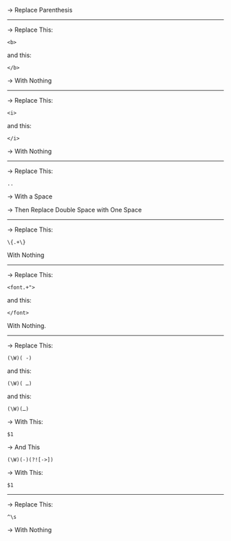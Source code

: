 → Replace Parenthesis

---

→ Replace This:

```
<b>
```

and this:

```
</b>
```

→ With Nothing

---

→ Replace This:

```
<i>
```

and this:

```
</i>
```

→ With Nothing

---

→ Replace This:

```
..
```

→ With a Space

→ Then Replace Double Space with One Space

---

→ Replace This:

```
\{.+\}
```

With Nothing

---

→ Replace This:

```
<font.+">
```

and this:

```
</font>
```

With Nothing.

---

→ Replace This:

```
(\W)( -)
```

and this:

```
(\W)( ـ)
```

and this:

```
(\W)(ـ)
```

→ With This:

```
$1
```

→ And This

```
(\W)(-)(?![->])
```

→ With This:

```
$1
```

---

→ Replace This:

```
^\s
```

→ With Nothing